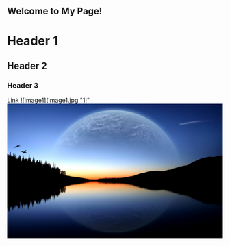 ## Welcome to My Page!
# Header 1
## Header 2
### Header 3
[Link](https://www.whitneyhs.us/)
![image1](image1.jpg "1!"
![image2](image2.jpg "2!")
